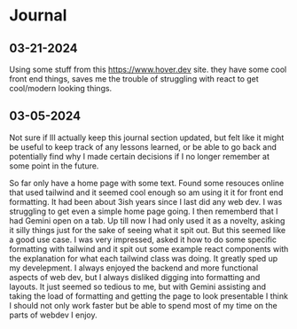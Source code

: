 # Journal

## 03-21-2024
Using some stuff from this https://www.hover.dev site. they have some cool front end things, saves me the trouble of struggling with react to get cool/modern looking things.

## 03-05-2024
Not sure if Ill actually keep this journal section updated, but felt like it might be useful to keep track of any lessons learned, or be able to go back and potentially find why I made certain decisions if I no longer remember at some point in the future. 

So far only have a home page with some text. Found some resouces online that used tailwind and it seemed cool enough so am using it it for front end formatting. It had been about 3ish years since I last did any web dev. I was struggling to get even a simple home page going. I then rememberd that I had Gemini open on a tab. Up till now I had only used it as a novelty, asking it silly things just for the sake of seeing what it spit out. But this seemed like a good use case. I was very impressed, asked it how to do some specific formatting with tailwind and it spit out some example react components with the explanation for what each tailwind class was doing. It greatly sped up my develepment. I always enjoyed the backend and more functional aspects of web dev, but I always disliked digging into formatting and layouts. It just seemed so tedious to me, but with Gemini assisting and taking the load of formatting and getting the page to look presentable I think I should not only work faster but be able to spend most of my time on the parts of webdev I enjoy.